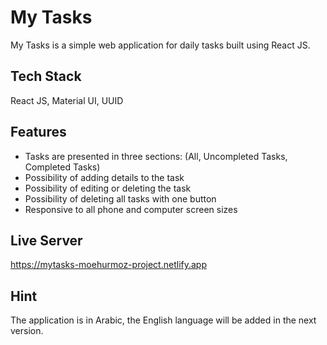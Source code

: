 
# My Tasks

My Tasks is a simple web application for daily tasks built using React JS.


## Tech Stack

React JS, Material UI, UUID


## Features

- Tasks are presented in three sections: (All, Uncompleted Tasks, Completed Tasks)
- Possibility of adding details to the task
- Possibility of editing or deleting the task
- Possibility of deleting all tasks with one button
- Responsive to all phone and computer screen sizes


## Live Server

https://mytasks-moehurmoz-project.netlify.app


## Hint

The application is in Arabic, the English language will be added in the next version.
